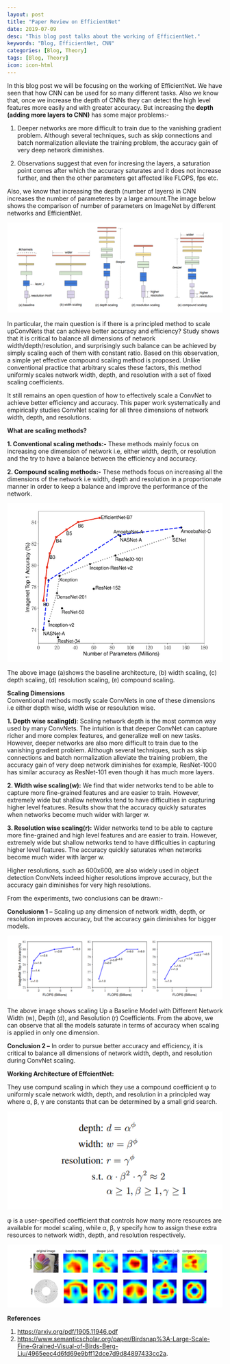 ```yaml
---
layout: post
title: "Paper Review on EfficientNet"
date: 2019-07-09
desc: "This blog post talks about the working of EfficientNet."
keywords: "Blog, EfficientNet, CNN"
categories: [Blog, Theory]
tags: [Blog, Theory]
icon: icon-html
---
```



In this blog post we will be focusing on the working of EfficientNet. We have seen that how CNN can be used for so many different tasks. Also we know that, once we increase the depth of CNNs they can detect the high level features more easily and with greater accuracy. But increasing the **depth (adding more layers to CNN)** has some major problems:-

1. Deeper networks are more difficult to train due to the vanishing gradient problem. Although several techniques, such as skip connections and batch normalization alleviate the training problem, the accuracy gain of very deep network diminishes.  

2. Observations suggest that even for incresing the layers, a saturation point comes after which the accuracy saturates and it does not increase further, and then the other parameters get affected like FLOPS, fps etc.  

Also, we know that increasing the depth (number of layers) in CNN increases the number of parameteres by a large amount.The image below shows the comparison of number of parameters on ImageNet by different networks and EfficientNet.

![png](https://raw.githubusercontent.com/krutikabapat/krutikabapat.github.io/master/assets/efficient-netwrok.png)

In particular, the main question is if there is a principled method to scale upConvNets that can achieve better accuracy and efficiency? Study shows that it is critical to balance all dimensions of network width/depth/resolution, and surprisingly such balance can be achieved by simply scaling each of them with constant ratio. Based on this observation, a simple yet effective compound scaling method is proposed. Unlike conventional practice that arbitrary scales these factors, this method uniformly scales network width, depth, and resolution with a set of fixed scaling coefficients.  

It still remains an open question of how to effectively scale a ConvNet to achieve better efficiency and accuracy. This paper  work systematically and empirically studies ConvNet scaling for all three dimensions of network width, depth, and resolutions.  


**What are scaling methods?**  

**1. Conventional scaling methods:-** These methods mainly focus on increasing one dimension of network i.e, either width, depth, or resolution and the try to have a balance between the efficiency and accuracy.  

**2. Compound scaling methods:-** These methods focus on increasing all the dimensions of the network i.e width, depth and resolution in a proportionate manner in order to keep a balance and improve the performance of the network.  

![png](https://raw.githubusercontent.com/krutikabapat/krutikabapat.github.io/master/assets/param.png)


The above image (a)shows the baseline architecture, (b) width scaling, (c) depth scaling, (d) resolution scaling, (e) compound scaling.  


**Scaling Dimensions**  
Conventional methods mostly scale ConvNets in one of these dimensions i.e either depth wise, width wise or resoulution wise.  

**1. Depth wise scaling(d)**: Scaling network depth is the most common way used by many ConvNets. The intuition is that deeper ConvNet can capture richer and more complex features, and generalize well on new tasks. However, deeper networks are also more difficult to train due to the vanishing gradient problem. Although several techniques, such as skip connections and batch normalization alleviate the training problem, the accuracy gain of very deep network diminishes for example, ResNet-1000 has similar accuracy as ResNet-101 even though it has much more layers.  

**2. Width wise scaling(w):** We find that wider networks tend to be able to capture more fine-grained features and are easier to train. However, extremely wide but shallow networks tend to have difficulties in capturing higher level features. Results show that the accuracy quickly saturates when networks become much wider with larger w.  

**3. Resolution wise scaling(r):** Wider networks tend to be able to capture more fine-grained and high level features and are easier to train. However, extremely wide but shallow networks tend to have difficulties in capturing higher level features. The accuracy quickly saturates when networks become much wider with larger w.  

Higher resolutions, such as 600x600, are also widely used in object detection ConvNets indeed higher resolutions improve accuracy, but the accuracy gain diminishes for very high resolutions. 

From the experiments, two conclusions can be drawn:-

**Conclusionn 1 –** Scaling up any dimension of network width, depth, or resolution improves accuracy, but the accuracy gain diminishes for bigger models.  

![png](https://raw.githubusercontent.com/krutikabapat/krutikabapat.github.io/master/assets/saturation.png)

The above image shows scaling Up a Baseline Model with Different Network Width (w), Depth (d), and Resolution (r) Coefficients. From the above, we can observe that all the models saturate in terms of accuracy when scaling is applied in only one dimension.  


**Conclusion 2 –** In order to pursue better accuracy and efficiency, it is critical to balance all dimensions of network width, depth, and resolution during ConvNet scaling.  


**Working Architecture of EffcientNet:**  

They use compund scaling in which they use a compound coefficient φ to uniformly scale network width, depth, and resolution in a principled way where α, β, γ are constants that can be determined by a small grid search.  


![png](https://raw.githubusercontent.com/krutikabapat/krutikabapat.github.io/master/assets/equation.png)

φ is a user-specified coefficient that controls how many more resources are available for model scaling, while α, β, γ specify how to assign these extra resources to network width, depth, and resolution respectively.  


![png](https://raw.githubusercontent.com/krutikabapat/krutikabapat.github.io/master/assets/result.png)



**References**  

1.  https://arxiv.org/pdf/1905.11946.pdf   
2.  https://www.semanticscholar.org/paper/Birdsnap%3A-Large-Scale-Fine-Grained-Visual-of-Birds-Berg-Liu/4965eec4d6fd69e9bff12dce7d9d84897433cc2a.  














